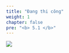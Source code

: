 ```yaml
---
title: "Đang thi công"
weight: 1
chapter: false
pre: "<b> 5.1 </b>"
---
```


![](../../../images/1/work.bmp)